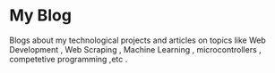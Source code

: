# My Blog

Blogs about my technological projects and articles on topics like Web Development , Web Scraping , Machine Learning , microcontrollers , competetive programming ,etc .